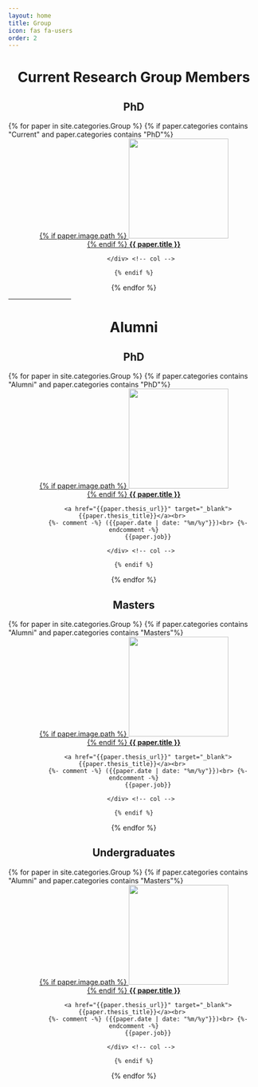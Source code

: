 ```yaml
---
layout: home
title: Group
icon: fas fa-users
order: 2
---
```


<h1 style="text-align:center">Current Research Group Members</h1>

<h2 style="text-align:center">PhD</h2>

<div class="row">
{% for paper in site.categories.Group %}
    {% if paper.categories contains "Current" and paper.categories contains "PhD"%}
        <div class="col-md-3 col-sm-3 col-xs-6" style="text-align:center">
            <a href="{{paper.homepage}}" target="_blank">
                {% if paper.image.path %}
                    <img src="{{ paper.image.path }}" class="img-responsive img-hover" width="200" height="200"><br>
                {% endif %}
                <b>{{ paper.title }}</b><br>
            </a>

        </div> <!-- col -->

    {% endif %}
{% endfor %}
</div> <!-- row -->



<hr width="25%" color="red">

<h1 style="text-align:center">Alumni</h1>

<h2 style="text-align:center">PhD</h2>

<div class="row">
{% for paper in site.categories.Group %}
    {% if paper.categories contains "Alumni" and paper.categories contains "PhD"%}
        <div class="col-md-3 col-sm-3 col-xs-6" style="text-align:center">
            <a href="{{paper.homepage}}" target="_blank">
                {% if paper.image.path %}
                    <img src="{{ paper.image.path }}" class="img-responsive img-hover" width="200" height="200"><br>
                {% endif %}
                <b>{{ paper.title }}</b><br>
            </a>

            <a href="{{paper.thesis_url}}" target="_blank">{{paper.thesis_title}}</a><br> 
            {%- comment -%} ({{paper.date | date: "%m/%y"}})<br> {%- endcomment -%}
            {{paper.job}}

        </div> <!-- col -->

    {% endif %}
{% endfor %}
</div> <!-- row -->


<h2 style="text-align:center">Masters</h2>

<div class="row">
{% for paper in site.categories.Group %}
    {% if paper.categories contains "Alumni" and paper.categories contains "Masters"%}
        <div class="col-md-3 col-sm-3 col-xs-6" style="text-align:center">
            <a href="{{paper.homepage}}" target="_blank">
                {% if paper.image.path %}
                    <img src="{{ paper.image.path }}" class="img-responsive img-hover" width="200" height="200"><br>
                {% endif %}
                <b>{{ paper.title }}</b><br>
            </a>

            <a href="{{paper.thesis_url}}" target="_blank">{{paper.thesis_title}}</a><br> 
            {%- comment -%} ({{paper.date | date: "%m/%y"}})<br> {%- endcomment -%}
            {{paper.job}}

        </div> <!-- col -->

    {% endif %}
{% endfor %}
</div> <!-- row -->

<h2 style="text-align:center">Undergraduates</h2>

<div class="row">
{% for paper in site.categories.Group %}
    {% if paper.categories contains "Alumni" and paper.categories contains "Masters"%}
        <div class="col-md-3 col-sm-3 col-xs-6" style="text-align:center">
            <a href="{{paper.homepage}}" target="_blank">
                {% if paper.image.path %}
                    <img src="{{ paper.image.path }}" class="img-responsive img-hover" width="200" height="200"><br>
                {% endif %}
                <b>{{ paper.title }}</b><br>
            </a>

            <a href="{{paper.thesis_url}}" target="_blank">{{paper.thesis_title}}</a><br> 
            {%- comment -%} ({{paper.date | date: "%m/%y"}})<br> {%- endcomment -%}
            {{paper.job}}

        </div> <!-- col -->

    {% endif %}
{% endfor %}
</div> <!-- row -->

